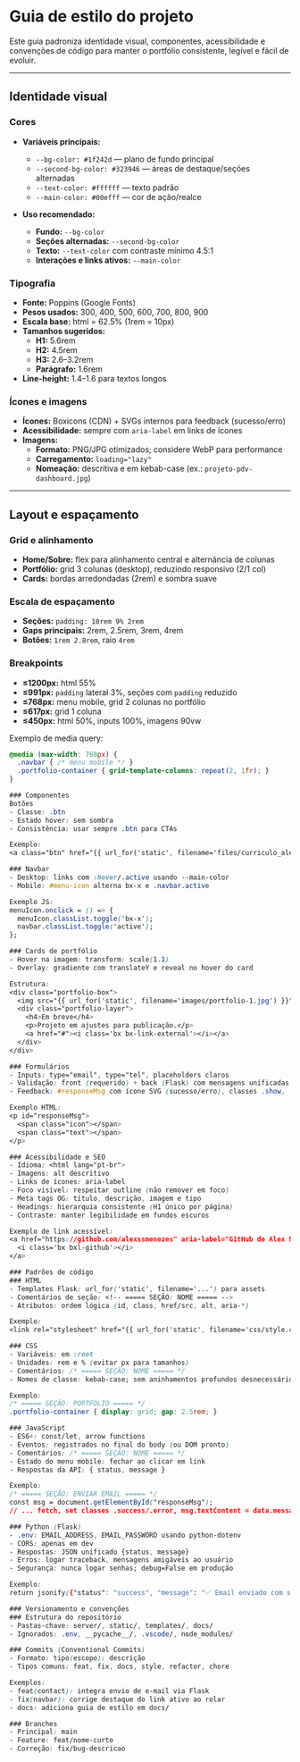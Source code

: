 # Guia de estilo do projeto

Este guia padroniza identidade visual, componentes, acessibilidade e convenções de código para manter o portfólio consistente, legível e fácil de evoluir.

---

## Identidade visual

### Cores

- **Variáveis principais:**
  - `--bg-color: #1f242d` — plano de fundo principal
  - `--second-bg-color: #323946` — áreas de destaque/seções alternadas
  - `--text-color: #ffffff` — texto padrão
  - `--main-color: #00efff` — cor de ação/realce

- **Uso recomendado:**
  - **Fundo:** `--bg-color`
  - **Seções alternadas:** `--second-bg-color`
  - **Texto:** `--text-color` com contraste mínimo 4.5:1
  - **Interações e links ativos:** `--main-color`

### Tipografia

- **Fonte:** Poppins (Google Fonts)
- **Pesos usados:** 300, 400, 500, 600, 700, 800, 900
- **Escala base:** html = 62.5% (1rem = 10px)
- **Tamanhos sugeridos:**
  - **H1:** 5.6rem
  - **H2:** 4.5rem
  - **H3:** 2.6–3.2rem
  - **Parágrafo:** 1.6rem
- **Line-height:** 1.4–1.6 para textos longos

### Ícones e imagens

- **Ícones:** Boxicons (CDN) + SVGs internos para feedback (sucesso/erro)
- **Acessibilidade:** sempre com `aria-label` em links de ícones
- **Imagens:**
  - **Formato:** PNG/JPG otimizados; considere WebP para performance
  - **Carregamento:** `loading="lazy"`
  - **Nomeação:** descritiva e em kebab-case (ex.: `projeto-pdv-dashboard.jpg`)

---

## Layout e espaçamento

### Grid e alinhamento

- **Home/Sobre:** flex para alinhamento central e alternância de colunas
- **Portfólio:** grid 3 colunas (desktop), reduzindo responsivo (2/1 col)
- **Cards:** bordas arredondadas (2rem) e sombra suave

### Escala de espaçamento

- **Seções:** `padding: 10rem 9% 2rem`
- **Gaps principais:** 2rem, 2.5rem, 3rem, 4rem
- **Botões:** `1rem 2.8rem`, raio `4rem`

### Breakpoints

- **≤1200px:** html 55%
- **≤991px:** `padding` lateral 3%, seções com `padding` reduzido
- **≤768px:** menu mobile, grid 2 colunas no portfólio
- **≤617px:** grid 1 coluna
- **≤450px:** html 50%, inputs 100%, imagens 90vw

Exemplo de media query:

```css
@media (max-width: 768px) {
  .navbar { /* menu mobile */ }
  .portfolio-container { grid-template-columns: repeat(2, 1fr); }
}

### Componentes
Botões
- Classe: .btn
- Estado hover: sem sombra
- Consistência: usar sempre .btn para CTAs

Exemplo:
<a class="btn" href="{{ url_for('static', filename='files/curriculo_alexmenezes.pdf') }}">Download CV</a>

### Navbar
- Desktop: links com :hover/.active usando --main-color
- Mobile: #menu-icon alterna bx-x e .navbar.active

Exemplo JS:
menuIcon.onclick = () => {
  menuIcon.classList.toggle('bx-x');
  navbar.classList.toggle('active');
};

### Cards de portfólio
- Hover na imagem: transform: scale(1.1)
- Overlay: gradiente com translateY e reveal no hover do card

Estrutura:
<div class="portfolio-box">
  <img src="{{ url_for('static', filename='images/portfolio-1.jpg') }}" alt="Projeto 1">
  <div class="portfolio-layer">
    <h4>Em breve</h4>
    <p>Projeto em ajustes para publicação.</p>
    <a href="#"><i class='bx bx-link-external'></i></a>
  </div>
</div>

### Formulários
- Inputs: type="email", type="tel", placeholders claros
- Validação: front (requerido) + back (Flask) com mensagens unificadas
- Feedback: #responseMsg com ícone SVG (sucesso/erro), classes .show, .success, .error

Exemplo HTML:
<p id="responseMsg">
  <span class="icon"></span>
  <span class="text"></span>
</p>

### Acessibilidade e SEO
- Idioma: <html lang="pt-br">
- Imagens: alt descritivo
- Links de ícones: aria-label
- Foco visível: respeitar outline (não remover em foco)
- Meta tags OG: título, descrição, imagem e tipo
- Headings: hierarquia consistente (H1 único por página)
- Contraste: manter legibilidade em fundos escuros

Exemplo de link acessível:
<a href="https://github.com/alexssmenezes" aria-label="GitHub de Alex Menezes" target="_blank" rel="noopener noreferrer">
  <i class='bx bxl-github'></i>
</a>

### Padrões de código
### HTML
- Templates Flask: url_for('static', filename='...') para assets
- Comentários de seção: <!-- ===== SEÇÃO: NOME ===== -->
- Atributos: ordem lógica (id, class, href/src, alt, aria-*)

Exemplo:
<link rel="stylesheet" href="{{ url_for('static', filename='css/style.css') }}">

### CSS
- Variáveis: em :root
- Unidades: rem e % (evitar px para tamanhos)
- Comentários: /* ===== SEÇÃO: NOME ===== */
- Nomes de classe: kebab-case; sem aninhamentos profundos desnecessários

Exemplo:
/* ===== SEÇÃO: PORTFÓLIO ===== */
.portfolio-container { display: grid; gap: 2.5rem; }

### JavaScript
- ES6+: const/let, arrow functions
- Eventos: registrados no final do body (ou DOM pronto)
- Comentários: /* ===== SEÇÃO: NOME ===== */
- Estado do menu mobile: fechar ao clicar em link
- Respostas da API: { status, message }

Exemplo:
/* ===== SEÇÃO: ENVIAR EMAIL ===== */
const msg = document.getElementById("responseMsg");
// ... fetch, set classes .success/.error, msg.textContent = data.message

### Python (Flask)
- .env: EMAIL_ADDRESS, EMAIL_PASSWORD usando python-dotenv
- CORS: apenas em dev
- Respostas: JSON unificado {status, message}
- Erros: logar traceback, mensagens amigáveis ao usuário
- Segurança: nunca logar senhas; debug=False em produção

Exemplo:
return jsonify({"status": "success", "message": "✅ Email enviado com sucesso!"}), 200

### Versionamento e convenções
### Estrutura do repositório
- Pastas-chave: server/, static/, templates/, docs/
- Ignorados: .env, __pycache__/, .vscode/, node_modules/

### Commits (Conventional Commits)
- Formato: tipo(escopo): descrição
- Tipos comuns: feat, fix, docs, style, refactor, chore

Exemplos:
- feat(contact): integra envio de e-mail via Flask
- fix(navbar): corrige destaque do link ativo ao rolar
- docs: adiciona guia de estilo em docs/

### Branches
- Principal: main
- Feature: feat/nome-curto
- Correção: fix/bug-descricao
